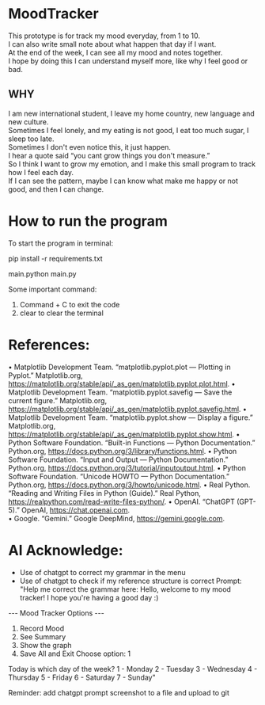 # MoodTracker

This prototype is for track my mood everyday, from 1 to 10.  
I can also write small note about what happen that day if I want.  
At the end of the week, I can see all my mood and notes together.  
I hope by doing this I can understand myself more, like why I feel good or bad.

## WHY

I am new international student, I leave my home country, new language and new culture.  
Sometimes I feel lonely, and my eating is not good, I eat too much sugar, I sleep too late.  
Sometimes I don't even notice this, it just happen.  
I hear a quote said “you cant grow things you don't measure.”  
So I think I want to grow my emotion, and I make this small program to track how I feel each day.  
If I can see the pattern, maybe I can know what make me happy or not good, and then I can change.

# How to run the program

To start the program in terminal:

pip install -r requirements.txt

main.python main.py

Some important command:

1. Command + C to exit the code
2. clear to clear the terminal

# References:

• Matplotlib Development Team. “matplotlib.pyplot.plot — Plotting in Pyplot.” Matplotlib.org, https://matplotlib.org/stable/api/_as_gen/matplotlib.pyplot.plot.html.
• Matplotlib Development Team. “matplotlib.pyplot.savefig — Save the current figure.” Matplotlib.org, https://matplotlib.org/stable/api/_as_gen/matplotlib.pyplot.savefig.html.
• Matplotlib Development Team. “matplotlib.pyplot.show — Display a figure.” Matplotlib.org, https://matplotlib.org/stable/api/_as_gen/matplotlib.pyplot.show.html.
• Python Software Foundation. “Built-in Functions — Python Documentation.” Python.org, https://docs.python.org/3/library/functions.html.
• Python Software Foundation. “Input and Output — Python Documentation.” Python.org, https://docs.python.org/3/tutorial/inputoutput.html.
• Python Software Foundation. “Unicode HOWTO — Python Documentation.” Python.org, https://docs.python.org/3/howto/unicode.html.
• Real Python. “Reading and Writing Files in Python (Guide).” Real Python, https://realpython.com/read-write-files-python/.
• OpenAI. “ChatGPT (GPT-5).” OpenAI, https://chat.openai.com.  
• Google. “Gemini.” Google DeepMind, https://gemini.google.com.

# AI Acknowledge:

- Use of chatgpt to correct my grammar in the menu
- Use of chatgpt to check if my reference structure is correct
  Prompt: "Help me correct the grammar here: Hello, welcome to my mood tracker!
  I hope you're having a good day :)

--- Mood Tracker Options ---

1. Record Mood
2. See Summary
3. Show the graph
4. Save All and Exit
   Choose option: 1

Today is which day of the week?
1 - Monday
2 - Tuesday
3 - Wednesday
4 - Thursday
5 - Friday
6 - Saturday
7 - Sunday"

Reminder: add chatgpt prompt screenshot to a file and upload to git
